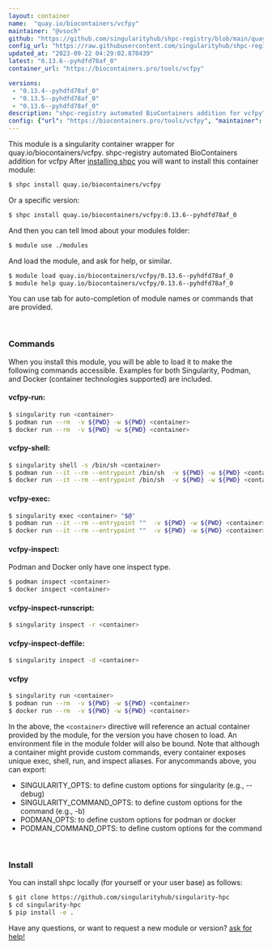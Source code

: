 ```yaml
---
layout: container
name:  "quay.io/biocontainers/vcfpy"
maintainer: "@vsoch"
github: "https://github.com/singularityhub/shpc-registry/blob/main/quay.io/biocontainers/vcfpy/container.yaml"
config_url: "https://raw.githubusercontent.com/singularityhub/shpc-registry/main/quay.io/biocontainers/vcfpy/container.yaml"
updated_at: "2023-09-22 04:29:02.870439"
latest: "0.13.6--pyhdfd78af_0"
container_url: "https://biocontainers.pro/tools/vcfpy"

versions:
 - "0.13.4--pyhdfd78af_0"
 - "0.13.5--pyhdfd78af_0"
 - "0.13.6--pyhdfd78af_0"
description: "shpc-registry automated BioContainers addition for vcfpy"
config: {"url": "https://biocontainers.pro/tools/vcfpy", "maintainer": "@vsoch", "description": "shpc-registry automated BioContainers addition for vcfpy", "latest": {"0.13.6--pyhdfd78af_0": "sha256:bf89f7bc5545f59705e640d3077f8837950c08f7103c7cf182b2311f1a6ffd85"}, "tags": {"0.13.4--pyhdfd78af_0": "sha256:bd650b279f85c24c8f3626893213f521159322b0209fc5029efa997f2ffac033", "0.13.5--pyhdfd78af_0": "sha256:f34797abe6f0f65697ecb9caf8300d68122ea96e12beb2f86faff6f072ad3878", "0.13.6--pyhdfd78af_0": "sha256:bf89f7bc5545f59705e640d3077f8837950c08f7103c7cf182b2311f1a6ffd85"}, "docker": "quay.io/biocontainers/vcfpy"}
---
```


This module is a singularity container wrapper for quay.io/biocontainers/vcfpy.
shpc-registry automated BioContainers addition for vcfpy
After [installing shpc](#install) you will want to install this container module:


```bash
$ shpc install quay.io/biocontainers/vcfpy
```

Or a specific version:

```bash
$ shpc install quay.io/biocontainers/vcfpy:0.13.6--pyhdfd78af_0
```

And then you can tell lmod about your modules folder:

```bash
$ module use ./modules
```

And load the module, and ask for help, or similar.

```bash
$ module load quay.io/biocontainers/vcfpy/0.13.6--pyhdfd78af_0
$ module help quay.io/biocontainers/vcfpy/0.13.6--pyhdfd78af_0
```

You can use tab for auto-completion of module names or commands that are provided.

<br>

### Commands

When you install this module, you will be able to load it to make the following commands accessible.
Examples for both Singularity, Podman, and Docker (container technologies supported) are included.

#### vcfpy-run:

```bash
$ singularity run <container>
$ podman run --rm  -v ${PWD} -w ${PWD} <container>
$ docker run --rm  -v ${PWD} -w ${PWD} <container>
```

#### vcfpy-shell:

```bash
$ singularity shell -s /bin/sh <container>
$ podman run --it --rm --entrypoint /bin/sh  -v ${PWD} -w ${PWD} <container>
$ docker run --it --rm --entrypoint /bin/sh  -v ${PWD} -w ${PWD} <container>
```

#### vcfpy-exec:

```bash
$ singularity exec <container> "$@"
$ podman run --it --rm --entrypoint ""  -v ${PWD} -w ${PWD} <container> "$@"
$ docker run --it --rm --entrypoint ""  -v ${PWD} -w ${PWD} <container> "$@"
```

#### vcfpy-inspect:

Podman and Docker only have one inspect type.

```bash
$ podman inspect <container>
$ docker inspect <container>
```

#### vcfpy-inspect-runscript:

```bash
$ singularity inspect -r <container>
```

#### vcfpy-inspect-deffile:

```bash
$ singularity inspect -d <container>
```



#### vcfpy

```bash
$ singularity run <container>
$ podman run --rm  -v ${PWD} -w ${PWD} <container>
$ docker run --rm  -v ${PWD} -w ${PWD} <container>
```


In the above, the `<container>` directive will reference an actual container provided
by the module, for the version you have chosen to load. An environment file in the
module folder will also be bound. Note that although a container
might provide custom commands, every container exposes unique exec, shell, run, and
inspect aliases. For anycommands above, you can export:

 - SINGULARITY_OPTS: to define custom options for singularity (e.g., --debug)
 - SINGULARITY_COMMAND_OPTS: to define custom options for the command (e.g., -b)
 - PODMAN_OPTS: to define custom options for podman or docker
 - PODMAN_COMMAND_OPTS: to define custom options for the command

<br>

### Install

You can install shpc locally (for yourself or your user base) as follows:

```bash
$ git clone https://github.com/singularityhub/singularity-hpc
$ cd singularity-hpc
$ pip install -e .
```

Have any questions, or want to request a new module or version? [ask for help!](https://github.com/singularityhub/singularity-hpc/issues)